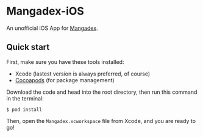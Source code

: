 # Mangadex-iOS
An unofficial iOS App for [Mangadex](mangadex.org).

## Quick start

First, make sure you have these tools installed:

- Xcode (lastest version is always preferred, of course)
- [Cocoapods](https://cocoapods.org/#install) (for package management)

Download the code and head into the root directory, then run this command in the terminal:
```
$ pod install
```

Then, open the `Mangadex.xcworkspace` file from Xcode, and you are ready to go!
